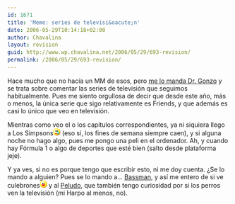 ```yaml
---
id: 1671
title: 'Meme: series de televisi&oacute;n'
date: 2006-05-29T10:14:18+02:00
author: Chavalina
layout: revision
guid: http://www.wp.chavalina.net/2006/05/29/693-revision/
permalink: /2006/05/29/693-revision/
---
```

Hace mucho que no hac&iacute;a un MM de esos, pero <a href="http://gonzolog.net/2006/05/un-meme-mas/" target="_blank">me lo manda Dr. Gonzo</a> y se trata sobre comentar las series de televisi&oacute;n que seguimos habitualmente. Pues me siento orgullosa de decir que desde este a&ntilde;o, m&aacute;s o menos, la &uacute;nica serie que sigo relativamente es Friends, y que adem&aacute;s es casi lo &uacute;nico que veo en televisi&oacute;n.

Mientras como veo el o los cap&iacute;tulos correspondientes, ya ni siquiera llego a Los Simpsons![llorar](/imagenes/emoticonos/llorar.gif) (eso s&iacute;, los fines de semana siempre caen), y si alguna noche no hago algo, pues me pongo una peli en el ordenador. Ah, y cuando hay F&oacute;rmula 1 o algo de deportes que est&eacute; bien (salto desde plataforma jeje).

Y ya ves, si no es porque tengo que escribir esto, ni me doy cuenta. &iquest;Se lo mando a alguien? Pues se lo mando a&#8230; <a href="http://inbasswetrust.blogspot.com/" target="_blank">Bassman</a>, y as&iacute; me entero de si ve culebrones![emo](/imagenes/emoticonos/risa.gif) y al <a href="http://peludin.blogspot.com/" target="_blank">Peludo</a>, que tambi&eacute;n tengo curiosidad por si los perros ven la televisi&oacute;n (mi Harpo al menos, no).
